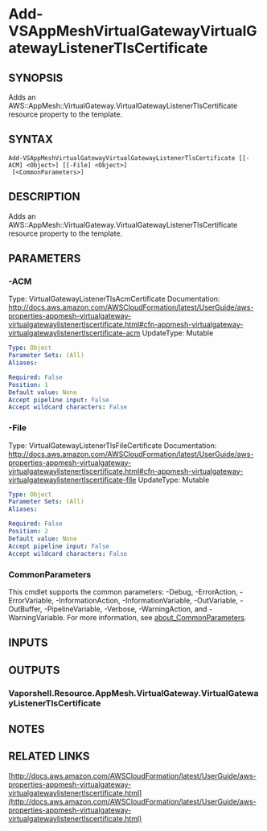 # Add-VSAppMeshVirtualGatewayVirtualGatewayListenerTlsCertificate

## SYNOPSIS
Adds an AWS::AppMesh::VirtualGateway.VirtualGatewayListenerTlsCertificate resource property to the template.

## SYNTAX

```
Add-VSAppMeshVirtualGatewayVirtualGatewayListenerTlsCertificate [[-ACM] <Object>] [[-File] <Object>]
 [<CommonParameters>]
```

## DESCRIPTION
Adds an AWS::AppMesh::VirtualGateway.VirtualGatewayListenerTlsCertificate resource property to the template.

## PARAMETERS

### -ACM
Type: VirtualGatewayListenerTlsAcmCertificate
Documentation: http://docs.aws.amazon.com/AWSCloudFormation/latest/UserGuide/aws-properties-appmesh-virtualgateway-virtualgatewaylistenertlscertificate.html#cfn-appmesh-virtualgateway-virtualgatewaylistenertlscertificate-acm
UpdateType: Mutable

```yaml
Type: Object
Parameter Sets: (All)
Aliases:

Required: False
Position: 1
Default value: None
Accept pipeline input: False
Accept wildcard characters: False
```

### -File
Type: VirtualGatewayListenerTlsFileCertificate
Documentation: http://docs.aws.amazon.com/AWSCloudFormation/latest/UserGuide/aws-properties-appmesh-virtualgateway-virtualgatewaylistenertlscertificate.html#cfn-appmesh-virtualgateway-virtualgatewaylistenertlscertificate-file
UpdateType: Mutable

```yaml
Type: Object
Parameter Sets: (All)
Aliases:

Required: False
Position: 2
Default value: None
Accept pipeline input: False
Accept wildcard characters: False
```

### CommonParameters
This cmdlet supports the common parameters: -Debug, -ErrorAction, -ErrorVariable, -InformationAction, -InformationVariable, -OutVariable, -OutBuffer, -PipelineVariable, -Verbose, -WarningAction, and -WarningVariable. For more information, see [about_CommonParameters](http://go.microsoft.com/fwlink/?LinkID=113216).

## INPUTS

## OUTPUTS

### Vaporshell.Resource.AppMesh.VirtualGateway.VirtualGatewayListenerTlsCertificate
## NOTES

## RELATED LINKS

[http://docs.aws.amazon.com/AWSCloudFormation/latest/UserGuide/aws-properties-appmesh-virtualgateway-virtualgatewaylistenertlscertificate.html](http://docs.aws.amazon.com/AWSCloudFormation/latest/UserGuide/aws-properties-appmesh-virtualgateway-virtualgatewaylistenertlscertificate.html)

